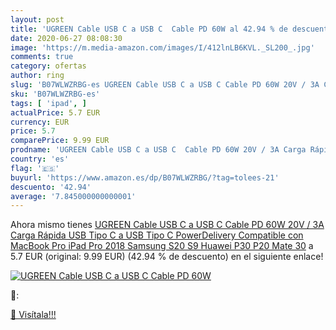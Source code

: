 ```yaml
---
layout: post
title: 'UGREEN Cable USB C a USB C  Cable PD 60W al 42.94 % de descuento'
date: 2020-06-27 08:08:30
image: 'https://m.media-amazon.com/images/I/412lnLB6KVL._SL200_.jpg'
comments: true
category: ofertas
author: ring
slug: 'B07WLWZRBG-es UGREEN Cable USB C a USB C Cable PD 60W 20V / 3A Carga...'
sku: 'B07WLWZRBG-es'
tags: [ 'ipad', ]
actualPrice: 5.7 EUR
currency: EUR
price: 5.7
comparePrice: 9.99 EUR
prodname: 'UGREEN Cable USB C a USB C  Cable PD 60W 20V / 3A Carga Rápida USB Tipo C a USB Tipo C PowerDelivery Compatible con MacBook Pro  iPad Pro 2018  Samsung S20 S9  Huawei P30  P20 Mate 30'
country: 'es'
flag: '🇪🇸'
buyurl: 'https://www.amazon.es/dp/B07WLWZRBG/?tag=tolees-21'
descuento: '42.94'
average: '7.845000000000001'
---
```


Ahora mismo tienes [UGREEN Cable USB C a USB C  Cable PD 60W 20V / 3A Carga Rápida USB Tipo C a USB Tipo C PowerDelivery Compatible con MacBook Pro  iPad Pro 2018  Samsung S20 S9  Huawei P30  P20 Mate 30](https://www.amazon.es/dp/B07WLWZRBG/?tag=tolees-21) a 5.7 EUR (original: 9.99 EUR) (42.94 %  de descuento) en el siguiente enlace!

[![UGREEN Cable USB C a USB C  Cable PD 60W](https://m.media-amazon.com/images/I/412lnLB6KVL._SL200_.jpg)](https://www.amazon.es/dp/B07WLWZRBG/?tag=tolees-21)

🔎:


[🛒 Visítala!!!](https://www.amazon.es/dp/B07WLWZRBG/?tag=tolees-21)
